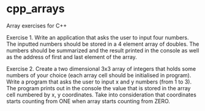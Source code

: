 # cpp_arrays
Array exercises for C++

Exercise 1. Write an application that asks the user to input four numbers. The inputted numbers should be stored in a 4 element array of doubles. The numbers should be summarized and the result printed in the console as well as the address of first and last element of the array.

Exercise 2. Create a two dimensional 3x3 array of integers that holds some numbers of your choice (each array cell should be initialised in program). Write a program that asks the user to input x and y numbers (from 1 to 3). The program prints out in the console the value that is stored in the array cell numbered by x, y coordinates. Take into consideration that coordinates starts counting from ONE when array starts counting from ZERO.
